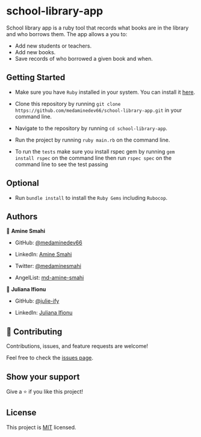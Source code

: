 # school-library-app

School library app is a ruby tool that records what books are in the library and who borrows them.
The app allows a you to:
- Add new students or teachers.
- Add new books.
- Save records of who borrowed a given book and when.

## Getting Started

- Make sure you have `Ruby` installed in your system. You can install it [here](https://www.ruby-lang.org/en/documentation/installation/
).

- Clone this repository by running `git clone https://github.com/medaminedev66/school-library-app.git` in your command line.

- Navigate to the repository by running `cd school-library-app`.

- Run the project by running `ruby main.rb` on the command line.

- To run the `tests` make sure you install rspec gem by running `gem install rspec` on the command line then run `rspec spec` on the    command line to see the test passing

## Optional

- Run `bundle install` to install the `Ruby Gems` including `Rubocop`.

## Authors

👤 **Amine Smahi**

- GitHub: [@medaminedev66](https://github.com/medaminedev66 )

- LinkedIn: [Amine Smahi](https://www.linkedin.com/in/md-amine-smahi/)

- Twitter: [@medaminesmahi](https://twitter.com/medaminesmahi)

- AngelList: [md-amine-smahi](https://angel.co/u/md-amine-smahi) 

👤 **Juliana Ifionu**

- GitHub: [@julie-ify](https://github.com/julie-ify)

- LinkedIn: [Juliana Ifionu](https://www.linkedin.com/in/juliana-ifionu-4a9492212/)

## 🤝 Contributing

Contributions, issues, and feature requests are welcome!

Feel free to check the [issues page](../../issues/).

## Show your support

Give a ⭐️ if you like this project!

## License

This project is [MIT](./LICENSE) licensed.
